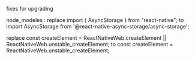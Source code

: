 fixes for upgrading

node_modeles :
replace 
import { AsyncStorage } from "react-native";
to
import AsyncStorage from '@react-native-async-storage/async-storage';

replace
const createElement = ReactNativeWeb.createElement || ReactNativeWeb.unstable_createElement;
to
const createElement = ReactNativeWeb.unstable_createElement;